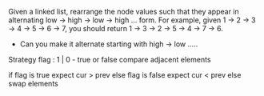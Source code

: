 Given a linked list, rearrange the node values such that they appear in alternating low -> high -> low -> high ... form.
For example, given 1 -> 2 -> 3 -> 4 -> 5 -> 6 -> 7, you should return 1 -> 3 -> 2 -> 5 -> 4 -> 7 -> 6.

- Can you make it alternate starting with high -> low .....

Strategy
flag : 1 | 0 - true or false
compare adjacent elements

if flag is true expect cur > prev
else flag is false expect cur < prev
else swap elements

